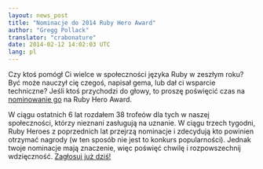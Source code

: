 ```yaml
---
layout: news_post
title: "Nominacje do 2014 Ruby Hero Award"
author: "Gregg Pollack"
translator: "crabonature"
date: 2014-02-12 14:02:03 UTC
lang: pl
---
```


Czy ktoś pomógł Ci wielce w społeczności języka Ruby w zeszłym roku? Być może
nauczył cię czegoś, napisał gema, lub dał ci wsparcie techniczne? Jeśli ktoś
przychodzi do głowy, to proszę poświęcić czas na
[nominowanie go](http://rubyheroes.com/) na Ruby Hero Award.

W ciągu ostatnich 6 lat rozdałem 38 trofeów dla tych w naszej społeczności,
którzy nieznani zasługują na uznanie. W ciągu trzech tygodni, Ruby Heroes z
poprzednich lat przejrzą nominacje i zdecydują kto powinien otrzymać
nagrody (w ten sposób nie jest to konkurs popularności). Jednak twoje nominacje
mają znaczenie, więc poświęć chwilę i rozpowszechnij wdzięczność.
[Zagłosuj już dziś!](http://rubyheroes.com/)
